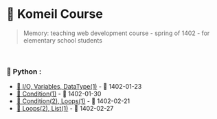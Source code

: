 # :book: Komeil Course
> Memory: teaching web development course - spring of 1402 - for elementary school students

<br>

### :snake: **Python** :

  +  [🔗 I/O, Variables, DataType(1)](1.py) - 📅 1402-01-23
  +  [🔗 Condition(1)](2.py) - 📅 1402-01-30
  +  [🔗 Condition(2), Loops(1)](3.py) - 📅 1402-02-21
  +  [🔗 Loops(2), List(1)](4.py) - 📅 1402-02-27
